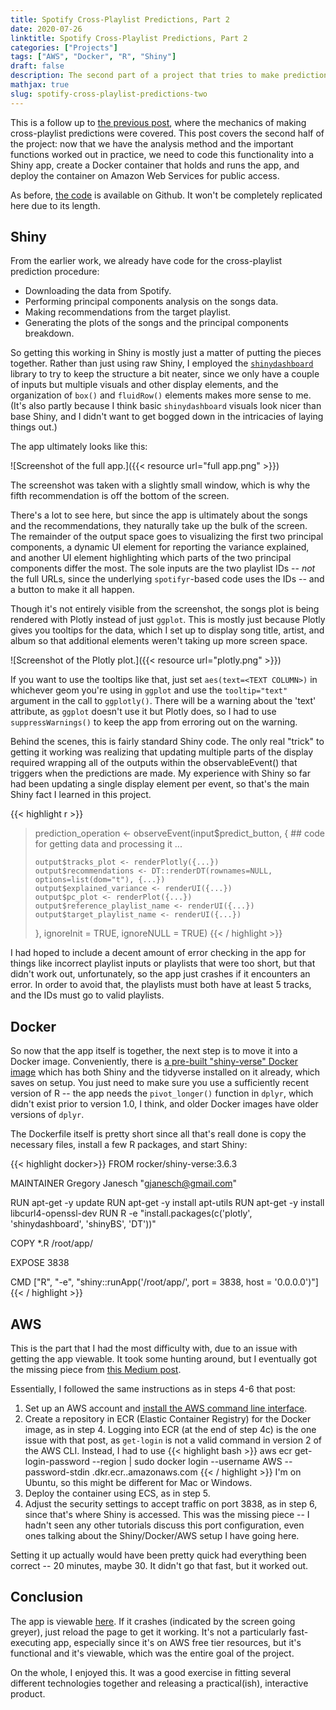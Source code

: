 ```yaml
---
title: Spotify Cross-Playlist Predictions, Part 2
date: 2020-07-26
linktitle: Spotify Cross-Playlist Predictions, Part 2
categories: ["Projects"]
tags: ["AWS", "Docker", "R", "Shiny"]
draft: false
description: The second part of a project that tries to make predictions between two Spotify playlists and display the results in an app.
mathjax: true
slug: spotify-cross-playlist-predictions-two
---
```


This is a follow up to [the previous post](https://data-and-the-world.onrender.com/posts/spotify-cross-playlist-predictions-one/), where the mechanics of making cross-playlist predictions were covered.  This post covers the second half of the project: now that we have the analysis method and the important functions worked out in practice, we need to code this functionality into a Shiny app, create a Docker container that holds and runs the app, and deploy the container on Amazon Web Services for public access.

As before, [the code](https://github.com/gjanesch/Spotify-Cross-Playlist-Prediction-App) is available on Github.  It won't be completely replicated here due to its length.

<!--more-->

## Shiny

From the earlier work, we already have code for the cross-playlist prediction procedure:
- Downloading the data from Spotify.
- Performing principal components analysis on the songs data.
- Making recommendations from the target playlist.
- Generating the plots of the songs and the principal components breakdown.

So getting this working in Shiny is mostly just a matter of putting the pieces together.  Rather than just using raw Shiny, I employed the [`shinydashboard`](https://rstudio.github.io/shinydashboard/) library to try to keep the structure a bit neater, since we only have a couple of inputs but multiple visuals and other display elements, and the organization of `box()` and `fluidRow()` elements makes more sense to me.  (It's also partly because I think basic `shinydashboard` visuals look nicer than base Shiny, and I didn't want to get bogged down in the intricacies of laying things out.)

The app ultimately looks like this:

![Screenshot of the full app.]({{< resource url="full app.png" >}})

The screenshot was taken with a slightly small window, which is why the fifth recommendation is off the bottom of the screen.

There's a lot to see here, but since the app is ultimately about the songs and the recommendations, they naturally take up the bulk of the screen.  The remainder of the output space goes to visualizing the first two principal components, a dynamic UI element for reporting the variance explained, and another UI element highlighting which parts of the two principal components differ the most.  The sole inputs are the two playlist IDs -- *not* the full URLs, since the underlying `spotifyr`-based code uses the IDs -- and a button to make it all happen.

Though it's not entirely visible from the screenshot, the songs plot is being rendered with Plotly instead of just `ggplot`.  This is mostly just because Plotly gives you tooltips for the data, which I set up to display song title, artist, and album so that additional elements weren't taking up more screen space.

![Screenshot of the Plotly plot.]({{< resource url="plotly.png" >}})

If you want to use the tooltips like that, just set `aes(text=<TEXT COLUMN>)` in whichever geom you're using in `ggplot` and use the `tooltip="text"` argument in the call to `ggplotly()`.  There will be a warning about the 'text' attribute, as `ggplot` doesn't use it but Plotly does, so I had to use `suppressWarnings()` to keep the app from erroring out on the warning.

Behind the scenes, this is fairly standard Shiny code.  The only real "trick" to getting it working was realizing that updating multiple parts of the display required wrapping all of the outputs within the observableEvent() that triggers when the predictions are made.  My experience with Shiny so far had been updating a single display element per event, so that's the main Shiny fact I learned in this project.

{{< highlight r >}}
> prediction_operation <- observeEvent(input$predict_button, {
>     ## code for getting data and processing it
>     ...
>     
>     output$tracks_plot <- renderPlotly({...})
>     output$recommendations <- DT::renderDT(rownames=NULL, options=list(dom="t"), {...})
>     output$explained_variance <- renderUI({...})
>     output$pc_plot <- renderPlot({...})
>     output$reference_playlist_name <- renderUI({...})
>     output$target_playlist_name <- renderUI({...})
> 
> }, ignoreInit = TRUE, ignoreNULL = TRUE)
{{< / highlight >}}

I had hoped to include a decent amount of error checking in the app for things like incorrect playlist inputs or playlists that were too short, but that didn't work out, unfortunately, so the app just crashes if it encounters an error.  In order to avoid that, the playlists must both have at least 5 tracks, and the IDs must go to valid playlists.


## Docker

So now that the app itself is together, the next step is to move it into a Docker image.  Conveniently, there is [a pre-built "shiny-verse" Docker image](https://hub.docker.com/r/rocker/shiny-verse) which has both Shiny and the tidyverse installed on it already, which saves on setup.  You just need to make sure you use a sufficiently recent version of R -- the app needs the `pivot_longer()` function in `dplyr`, which didn't exist prior to version 1.0, I think, and older Docker images have older versions of `dplyr`.

The Dockerfile itself is pretty short since all that's reall done is copy the necessary files, install a few R packages, and start Shiny:

{{< highlight docker>}}
FROM rocker/shiny-verse:3.6.3

MAINTAINER Gregory Janesch "gjanesch@gmail.com"

RUN apt-get -y update
RUN apt-get -y install apt-utils
RUN apt-get -y install libcurl4-openssl-dev
RUN R -e "install.packages(c('plotly', 'shinydashboard', 'shinyBS', 'DT'))"

COPY *.R /root/app/

EXPOSE 3838

CMD ["R", "-e", "shiny::runApp('/root/app/', port = 3838, host = '0.0.0.0')"]
{{< / highlight >}}

## AWS

This is the part that I had the most difficulty with, due to an issue with getting the app viewable.  It took some hunting around, but I eventually got the missing piece from [this Medium post](https://towardsdatascience.com/how-to-use-docker-to-deploy-a-dashboard-app-on-aws-8df5fb322708).

Essentially, I followed the same instructions as in steps 4-6 that post:
1. Set up an AWS account and [install the AWS command line interface](https://docs.aws.amazon.com/cli/latest/userguide/cli-chap-install.html).
2. Create a repository in ECR (Elastic Container Registry) for the Docker image, as in step 4.  Logging into ECR (at the end of step 4c) is the one issue with that post, as `get-login` is not a valid command in version 2 of the AWS CLI.  Instead, I had to use
{{< highlight bash >}}
aws ecr get-login-password --region <REGION> | sudo docker login --username AWS --password-stdin <ACCOUNT NUM>.dkr.ecr.<REGION>.amazonaws.com
{{< / highlight >}}
I'm on Ubuntu, so this might be different for Mac or Windows.
3. Deploy the container using ECS, as in step 5.
4. Adjust the security settings to accept traffic on port 3838, as in step 6, since that's where Shiny is accessed.  This was the missing piece -- I hadn't seen any other tutorials discuss this port configuration, even ones talking about the Shiny/Docker/AWS setup I have going here.

Setting it up actually would have been pretty quick had everything been correct -- 20 minutes, maybe 30.  It didn't go that fast, but it worked out.


## Conclusion

The app is viewable [here](http://3.231.4.28:3838/).  If it crashes (indicated by the screen going greyer), just reload the page to get it working.  It's not a particularly fast-executing app, especially since it's on AWS free tier resources, but it's functional and it's viewable, which was the entire goal of the project.

On the whole, I enjoyed this.  It was a good exercise in fitting several different technologies together and releasing a practical(ish), interactive product.
